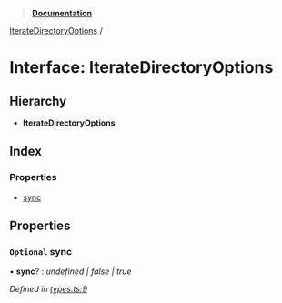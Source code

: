 > **[Documentation](../README.md)**

[IterateDirectoryOptions](iteratedirectoryoptions.md) /

# Interface: IterateDirectoryOptions

## Hierarchy

* **IterateDirectoryOptions**

## Index

### Properties

* [sync](iteratedirectoryoptions.md#optional-sync)

## Properties

### `Optional` sync

• **sync**? : *undefined | false | true*

*Defined in [types.ts:9](https://github.com/dylanaubrey/repodog/blob/6f1ee6b/packages/helpers/src/types.ts#L9)*